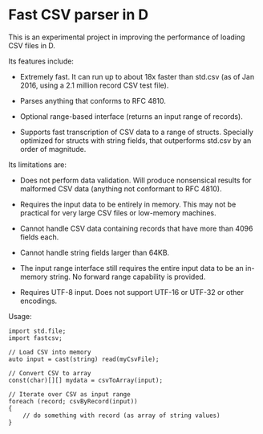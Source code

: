 Fast CSV parser in D
====================

This is an experimental project in improving the performance of loading CSV
files in D.

Its features include:

- Extremely fast. It can run up to about 18x faster than std.csv (as of Jan
  2016, using a 2.1 million record CSV test file).

- Parses anything that conforms to RFC 4810.

- Optional range-based interface (returns an input range of records).

- Supports fast transcription of CSV data to a range of structs. Specially
  optimized for structs with string fields, that outperforms std.csv by an
  order of magnitude.

Its limitations are:

- Does not perform data validation. Will produce nonsensical results for
  malformed CSV data (anything not conformant to RFC 4810).

- Requires the input data to be entirely in memory. This may not be practical
  for very large CSV files or low-memory machines.

- Cannot handle CSV data containing records that have more than 4096 fields
  each.

- Cannot handle string fields larger than 64KB.

- The input range interface still requires the entire input data to be an
  in-memory string. No forward range capability is provided.

- Requires UTF-8 input. Does not support UTF-16 or UTF-32 or other encodings.

Usage:

	import std.file;
	import fastcsv;

	// Load CSV into memory
	auto input = cast(string) read(myCsvFile);

	// Convert CSV to array
	const(char)[][] mydata = csvToArray(input);

	// Iterate over CSV as input range
	foreach (record; csvByRecord(input))
	{
	    // do something with record (as array of string values)
	}

